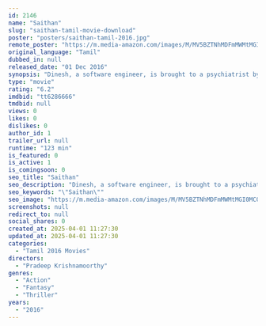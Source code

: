 ```yaml
---
id: 2146
name: "Saithan"
slug: "saithan-tamil-movie-download"
poster: "posters/saithan-tamil-2016.jpg"
remote_poster: "https://m.media-amazon.com/images/M/MV5BZTNhMDFmMWMtMGI0MC00YjQ3LTk3YTItMDk0ODU4YmY1MjY4XkEyXkFqcGdeQXVyMTEzNzg0Mjkx._V1_SX300.jpg"
original_language: "Tamil"
dubbed_in: null
released_date: "01 Dec 2016"
synopsis: "Dinesh, a software engineer, is brought to a psychiatrist by his boss after he seems mentally disturbed. His life turns worse when the voice in his head tells him to kill himself."
type: "movie"
rating: "6.2"
imdbid: "tt6286666"
tmdbid: null
views: 0
likes: 0
dislikes: 0
author_id: 1
trailer_url: null
runtime: "123 min"
is_featured: 0
is_active: 1
is_comingsoon: 0
seo_title: "Saithan"
seo_description: "Dinesh, a software engineer, is brought to a psychiatrist by his boss after he seems mentally disturbed. His life turns worse when the voice in his head tells him to kill himself."
seo_keywords: "\"Saithan\""
seo_image: "https://m.media-amazon.com/images/M/MV5BZTNhMDFmMWMtMGI0MC00YjQ3LTk3YTItMDk0ODU4YmY1MjY4XkEyXkFqcGdeQXVyMTEzNzg0Mjkx._V1_SX300.jpg"
screenshots: null
redirect_to: null
social_shares: 0
created_at: 2025-04-01 11:27:30
updated_at: 2025-04-01 11:27:30
categories:
  - "Tamil 2016 Movies"
directors:
  - "Pradeep Krishnamoorthy"
genres:
  - "Action"
  - "Fantasy"
  - "Thriller"
years:
  - "2016"
---
```

